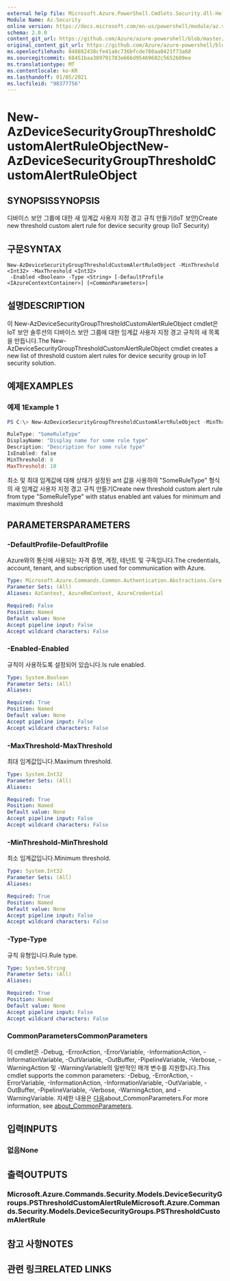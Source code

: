```yaml
---
external help file: Microsoft.Azure.PowerShell.Cmdlets.Security.dll-Help.xml
Module Name: Az.Security
online version: https://docs.microsoft.com/en-us/powershell/module/az.security/New-AzDeviceSecurityGroupThresholdCustomAlertRuleObject
schema: 2.0.0
content_git_url: https://github.com/Azure/azure-powershell/blob/master/src/Security/Security/help/New-AzDeviceSecurityGroupThresholdCustomAlertRuleObject.md
original_content_git_url: https://github.com/Azure/azure-powershell/blob/master/src/Security/Security/help/New-AzDeviceSecurityGroupThresholdCustomAlertRuleObject.md
ms.openlocfilehash: 848882438cfe41a8c736bfcde780aa0421f73a68
ms.sourcegitcommit: 68451baa389791703e666d95469602c5652609ee
ms.translationtype: MT
ms.contentlocale: ko-KR
ms.lasthandoff: 01/05/2021
ms.locfileid: "98377756"
---
```

# <span data-ttu-id="5bb81-101">New-AzDeviceSecurityGroupThresholdCustomAlertRuleObject</span><span class="sxs-lookup"><span data-stu-id="5bb81-101">New-AzDeviceSecurityGroupThresholdCustomAlertRuleObject</span></span>

## <span data-ttu-id="5bb81-102">SYNOPSIS</span><span class="sxs-lookup"><span data-stu-id="5bb81-102">SYNOPSIS</span></span>
<span data-ttu-id="5bb81-103">디바이스 보안 그룹에 대한 새 임계값 사용자 지정 경고 규칙 만들기(IoT 보안)</span><span class="sxs-lookup"><span data-stu-id="5bb81-103">Create new threshold custom alert rule for device security group (IoT Security)</span></span>

## <span data-ttu-id="5bb81-104">구문</span><span class="sxs-lookup"><span data-stu-id="5bb81-104">SYNTAX</span></span>

```
New-AzDeviceSecurityGroupThresholdCustomAlertRuleObject -MinThreshold <Int32> -MaxThreshold <Int32>
 -Enabled <Boolean> -Type <String> [-DefaultProfile <IAzureContextContainer>] [<CommonParameters>]
```

## <span data-ttu-id="5bb81-105">설명</span><span class="sxs-lookup"><span data-stu-id="5bb81-105">DESCRIPTION</span></span>
<span data-ttu-id="5bb81-106">이 New-AzDeviceSecurityGroupThresholdCustomAlertRuleObject cmdlet은 IoT 보안 솔루션의 디바이스 보안 그룹에 대한 임계값 사용자 지정 경고 규칙의 새 목록을 만듭니다.</span><span class="sxs-lookup"><span data-stu-id="5bb81-106">The New-AzDeviceSecurityGroupThresholdCustomAlertRuleObject cmdlet creates a new list of threshold custom alert rules for device security group in IoT security solution.</span></span>

## <span data-ttu-id="5bb81-107">예제</span><span class="sxs-lookup"><span data-stu-id="5bb81-107">EXAMPLES</span></span>

### <span data-ttu-id="5bb81-108">예제 1</span><span class="sxs-lookup"><span data-stu-id="5bb81-108">Example 1</span></span>
```powershell
PS C:\> New-AzDeviceSecurityGroupThresholdCustomAlertRuleObject -MinThreshold 0 -MaxThreshold 10 -Enabled $true -Type "SomeRuleType"

RuleType: "SomeRuleType"
DisplayName: "Display name for some rule type"
Description: "Description for some rule type"
IsEnabled: false
MinThreshold: 0
MaxThreshold: 10
```

<span data-ttu-id="5bb81-109">최소 및 최대 임계값에 대해 상태가 설정된 ant 값을 사용하여 "SomeRuleType" 형식의 새 임계값 사용자 지정 경고 규칙 만들기</span><span class="sxs-lookup"><span data-stu-id="5bb81-109">Create new threshold custom alert rule from type "SomeRuleType" with status enabled ant values for minimum and maximum threshold</span></span>

## <span data-ttu-id="5bb81-110">PARAMETERS</span><span class="sxs-lookup"><span data-stu-id="5bb81-110">PARAMETERS</span></span>

### <span data-ttu-id="5bb81-111">-DefaultProfile</span><span class="sxs-lookup"><span data-stu-id="5bb81-111">-DefaultProfile</span></span>
<span data-ttu-id="5bb81-112">Azure와의 통신에 사용되는 자격 증명, 계정, 테넌트 및 구독입니다.</span><span class="sxs-lookup"><span data-stu-id="5bb81-112">The credentials, account, tenant, and subscription used for communication with Azure.</span></span>

```yaml
Type: Microsoft.Azure.Commands.Common.Authentication.Abstractions.Core.IAzureContextContainer
Parameter Sets: (All)
Aliases: AzContext, AzureRmContext, AzureCredential

Required: False
Position: Named
Default value: None
Accept pipeline input: False
Accept wildcard characters: False
```

### <span data-ttu-id="5bb81-113">-Enabled</span><span class="sxs-lookup"><span data-stu-id="5bb81-113">-Enabled</span></span>
<span data-ttu-id="5bb81-114">규칙이 사용하도록 설정되어 있습니다.</span><span class="sxs-lookup"><span data-stu-id="5bb81-114">Is rule enabled.</span></span>

```yaml
Type: System.Boolean
Parameter Sets: (All)
Aliases:

Required: True
Position: Named
Default value: None
Accept pipeline input: False
Accept wildcard characters: False
```

### <span data-ttu-id="5bb81-115">-MaxThreshold</span><span class="sxs-lookup"><span data-stu-id="5bb81-115">-MaxThreshold</span></span>
<span data-ttu-id="5bb81-116">최대 임계값입니다.</span><span class="sxs-lookup"><span data-stu-id="5bb81-116">Maximum threshold.</span></span>

```yaml
Type: System.Int32
Parameter Sets: (All)
Aliases:

Required: True
Position: Named
Default value: None
Accept pipeline input: False
Accept wildcard characters: False
```

### <span data-ttu-id="5bb81-117">-MinThreshold</span><span class="sxs-lookup"><span data-stu-id="5bb81-117">-MinThreshold</span></span>
<span data-ttu-id="5bb81-118">최소 임계값입니다.</span><span class="sxs-lookup"><span data-stu-id="5bb81-118">Minimum threshold.</span></span>

```yaml
Type: System.Int32
Parameter Sets: (All)
Aliases:

Required: True
Position: Named
Default value: None
Accept pipeline input: False
Accept wildcard characters: False
```

### <span data-ttu-id="5bb81-119">-Type</span><span class="sxs-lookup"><span data-stu-id="5bb81-119">-Type</span></span>
<span data-ttu-id="5bb81-120">규칙 유형입니다.</span><span class="sxs-lookup"><span data-stu-id="5bb81-120">Rule type.</span></span>

```yaml
Type: System.String
Parameter Sets: (All)
Aliases:

Required: True
Position: Named
Default value: None
Accept pipeline input: False
Accept wildcard characters: False
```

### <span data-ttu-id="5bb81-121">CommonParameters</span><span class="sxs-lookup"><span data-stu-id="5bb81-121">CommonParameters</span></span>
<span data-ttu-id="5bb81-122">이 cmdlet은 -Debug, -ErrorAction, -ErrorVariable, -InformationAction, -InformationVariable, -OutVariable, -OutBuffer, -PipelineVariable, -Verbose, -WarningAction 및 -WarningVariable의 일반적인 매개 변수를 지원합니다.</span><span class="sxs-lookup"><span data-stu-id="5bb81-122">This cmdlet supports the common parameters: -Debug, -ErrorAction, -ErrorVariable, -InformationAction, -InformationVariable, -OutVariable, -OutBuffer, -PipelineVariable, -Verbose, -WarningAction, and -WarningVariable.</span></span> <span data-ttu-id="5bb81-123">자세한 내용은 [다음](http://go.microsoft.com/fwlink/?LinkID=113216)about_CommonParameters.</span><span class="sxs-lookup"><span data-stu-id="5bb81-123">For more information, see [about_CommonParameters](http://go.microsoft.com/fwlink/?LinkID=113216).</span></span>

## <span data-ttu-id="5bb81-124">입력</span><span class="sxs-lookup"><span data-stu-id="5bb81-124">INPUTS</span></span>

### <span data-ttu-id="5bb81-125">없음</span><span class="sxs-lookup"><span data-stu-id="5bb81-125">None</span></span>

## <span data-ttu-id="5bb81-126">출력</span><span class="sxs-lookup"><span data-stu-id="5bb81-126">OUTPUTS</span></span>

### <span data-ttu-id="5bb81-127">Microsoft.Azure.Commands.Security.Models.DeviceSecurityGroups.PSThresholdCustomAlertRule</span><span class="sxs-lookup"><span data-stu-id="5bb81-127">Microsoft.Azure.Commands.Security.Models.DeviceSecurityGroups.PSThresholdCustomAlertRule</span></span>

## <span data-ttu-id="5bb81-128">참고 사항</span><span class="sxs-lookup"><span data-stu-id="5bb81-128">NOTES</span></span>

## <span data-ttu-id="5bb81-129">관련 링크</span><span class="sxs-lookup"><span data-stu-id="5bb81-129">RELATED LINKS</span></span>
